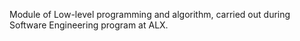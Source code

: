 Module of Low-level programming and algorithm, carried out during Software Engineering program at ALX.

